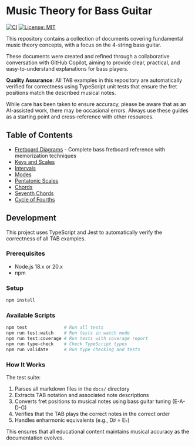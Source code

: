 # Music Theory for Bass Guitar

[![CI](https://github.com/bas/music-notes/actions/workflows/ci.yml/badge.svg)](https://github.com/bas/music-notes/actions/workflows/ci.yml)
[![License: MIT](https://img.shields.io/badge/License-MIT-yellow.svg)](https://opensource.org/licenses/MIT)

This repository contains a collection of documents covering fundamental music theory concepts, with a focus on the 4-string bass guitar.

These documents were created and refined through a collaborative conversation with GitHub Copilot, aiming to provide clear, practical, and easy-to-understand explanations for bass players. 

**Quality Assurance**: All TAB examples in this repository are automatically verified for correctness using TypeScript unit tests that ensure the fret positions match the described musical notes.

While care has been taken to ensure accuracy, please be aware that as an AI-assisted work, there may be occasional errors. Always use these guides as a starting point and cross-reference with other resources.

## Table of Contents

- [Fretboard Diagrams](./docs/fretboard-diagrams.md) - Complete bass fretboard reference with memorization techniques
- [Keys and Scales](./docs/keys-and-scales.md)
- [Intervals](./docs/intervals.md)
- [Modes](./docs/modes.md)
- [Pentatonic Scales](./docs/pentatonic-scales.md)
- [Chords](./docs/chords.md)
- [Seventh Chords](./docs/seventh-chords.md)
- [Cycle of Fourths](./docs/cycle-of-fourths.md)

## Development

This project uses TypeScript and Jest to automatically verify the correctness of all TAB examples.

### Prerequisites

- Node.js 18.x or 20.x
- npm

### Setup

```bash
npm install
```

### Available Scripts

```bash
npm test              # Run all tests
npm run test:watch    # Run tests in watch mode
npm run test:coverage # Run tests with coverage report
npm run type-check    # Check TypeScript types
npm run validate      # Run type checking and tests
```

### How It Works

The test suite:
1. Parses all markdown files in the `docs/` directory
2. Extracts TAB notation and associated note descriptions
3. Converts fret positions to musical notes using bass guitar tuning (E-A-D-G)
4. Verifies that the TAB plays the correct notes in the correct order
5. Handles enharmonic equivalents (e.g., D♯ = E♭)

This ensures that all educational content maintains musical accuracy as the documentation evolves.
